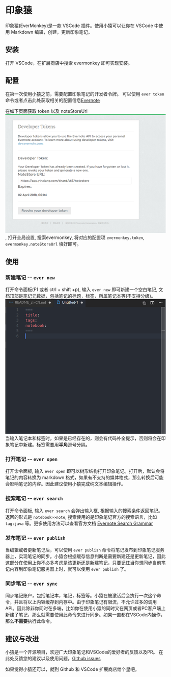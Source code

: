 # 印象猿

印象猿(EverMonkey)是一款 VSCode 插件。使用小猿可以让你在 VSCode 中使用 Markdown 编辑，创建，更新印象笔记。

## 安装

打开 VSCode，在扩展商店中搜索 evermonkey 即可实现安装。

## 配置

在第一次使用小猿之前，需要配置印象笔记的开发者令牌。
可以使用 `ever token` 命令或者点击此处获取相关的配置信息[Evernote](https://app.yinxiang.com/api/DeveloperToken.action)

在如下页面获取 token 以及 noteStoreUrl
![token](assets/token.png), 打开全局设置, 搜索evermonkey, 将对应的配置项 `evermonkey.token`, `evermonkey.noteStoreUrl` 填好即可。

## 使用

### 新建笔记 -- `ever new`

打开命令面板(F1 或者 ctrl + shift +p), 输入 `ever new` 即可新建一个空白笔记, 文档顶部是笔记元数据，包括笔记的标题，标签，所属笔记本等(不支持分级)。
![new](assets/new.png)
当输入笔记本和标签时，如果是已经存在的，则会有代码补全提示，否则将会在印象笔记中新建。标签需要用**半角**逗号分隔。

### 打开笔记 -- `ever open`

打开命令面板, 输入 `ever open` 即可以树形结构打开印象笔记。打开后，默认会将笔记的内容转换为 markdown 格式，如果有不支持的媒体格式，那么转换后可能会影响笔记的内容。因此建议使用小猿完成纯文本编辑操作。

### 搜索笔记 -- `ever search`

打开命令面板, 输入 `ever search` 会弹出输入框, 根据输入的搜索条件返回笔记。返回的形式是 `notebook>>note`, 搜索使用的是印象笔记官方的搜索语言，比如 `tag:java` 等。更多使用方法可以查看官方文档 [Evernote Search Grammar](https://dev.evernote.com/doc/articles/search_grammar.php)

### 发布笔记 -- `ever publish`

当编辑或者更新笔记后，可以使用 `ever publish` 命令将笔记发布到印象笔记服务器上，实现笔记的同步。小猿会根据缓存信息判断是需要新建还是更新笔记，因此这部分在使用上你不必多考虑是该更新还是新建笔记，只要记住当你想同步当前笔记内容到印象笔记服务器上时，就可以使用 `ever publish` 了。

### 同步笔记 -- `ever sync`

同步笔记账户，包括笔记本，笔记，标签等。小猿在被激活后会执行一次这个命令，并且将以上内容缓存到内存中。由于印象笔记有限流，不允许过多的调用 API。因此除非你同时在多端，比如你在使用小猿的同时又在网页或者PC客户端上新建了笔记，那么就需要使用此命令来进行同步。如果一直都在VSCode内操作，那么**不需要**执行此命令。

## 建议与改进

小猿是一个开源项目，欢迎广大印象笔记和VSCode的爱好者的反馈以及PR。
在此处反馈您的建议以及使用问题。[Github issues](https://github.com/michalyao/evermonkey/issues)

如果觉得小猿还可以，就到 Github 和 VSCode 扩展商店给个星吧。
